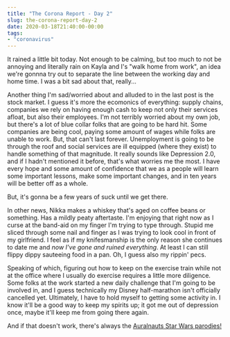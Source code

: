 ```yaml
---
title: "The Corona Report - Day 2"
slug: the-corona-report-day-2
date: 2020-03-18T21:40:00-00:00
tags:
- "coronavirus"
---
```

It rained a little bit today. Not enough to be calming, but too much to not be annoying and literally rain on Kayla and I's "walk home from work", an idea we're gonnna try out to separate the line between the working day and home time. I was a bit sad about that, really...

Another thing I'm sad/worried about and alluded to in the last post is the stock market. I guess it's more the ecomonics of everything: supply chains, companies we rely on having enough cash to keep not only their services afloat, but also their employees. I'm not terribly worried about my own job, but there's a lot of blue collar folks that are going to be hard hit. Some companies are being cool, paying some amount of wages while folks are unable to work. But, that can't last forever. Unemployment is going to be through the roof and social services are ill equipped (where they exist) to handle something of that magnitude. It really sounds like Depression 2.0, and if I hadn't mentioned it before, that's what worries me the most. I have every hope and some amount of confidence that we as a people will learn some important lessons, make some important changes, and in ten years will be better off as a whole.

But, it's gonna be a few years of suck until we get there.

In other news, Nikka makes a whiskey that's aged on coffee beans or something. Has a mildly peaty aftertaste. I'm enjoying that right now as I curse at the band-aid on my finger I'm trying to type through. Stupid me sliced through some nail and finger as I was trying to look cool in front of my girlfriend. I feel as if my knifesmanship is the only reason she continues to date me and _now I've gone and ruined everything_. At least I can still flippy dippy sauteeing food in a pan. Oh, I guess also my rippin' pecs.

Speaking of which, figuring out how to keep on the exercise train while not at the office where I usually do exercise requires a little more diligence. Some folks at the work started a new daily challenge that I'm going to be involved in, and I guess technically my Disney half-marathon isn't officially cancelled yet. Ultimately, I have to hold myself to getting some activity in. I know it'll be a good way to keep my spirits up; it got me out of depression once, maybe it'll keep me from going there again.

And if that doesn't work, there's always the [Auralnauts Star Wars parodies!](https://www.youtube.com/watch?v=WSCm8yAxBr8)